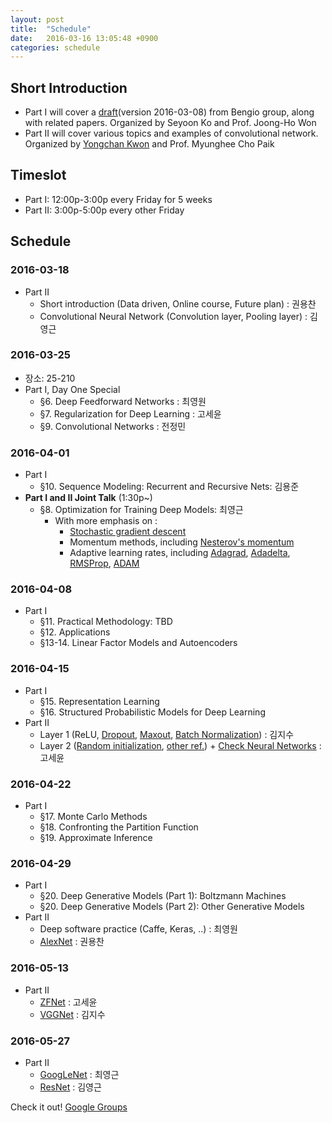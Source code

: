 ```yaml
---
layout: post
title:  "Schedule"
date:   2016-03-16 13:05:48 +0900
categories: schedule
---
```

## Short Introduction

* Part I will cover a [draft](http://www.deeplearningbook.org/)(version 2016-03-08) from Bengio group, along with related papers.  Organized by Seyoon Ko and Prof. Joong-Ho Won
* Part II will cover various topics and examples of convolutional network. Organized by [Yongchan Kwon](https://ykwon0407.github.io) and Prof. Myunghee Cho Paik

## Timeslot

* Part I: 12:00p-3:00p every Friday for 5 weeks
* Part II: 3:00p-5:00p every other Friday


## Schedule

### 2016-03-18

* Part II
    - Short introduction (Data driven, Online course, Future plan) : 권용찬
    - Convolutional Neural Network (Convolution layer, Pooling layer) : 김영근

### 2016-03-25
* 장소: 25-210
* Part I, Day One Special
    * §6. Deep Feedforward Networks : 최영원
    * §7. Regularization for Deep Learning : 고세윤
    * §9. Convolutional Networks : 전정민

### 2016-04-01

* Part I 
    * §10. Sequence Modeling: Recurrent and Recursive Nets: 김용준
* __Part I and II Joint Talk__ (1:30p~)
    * §8. Optimization for Training Deep Models: 최영근
        * With more emphasis on :
            * [Stochastic gradient descent](https://github.com/cs231n/cs231n.github.io/blob/master/neural-networks-3.md#sgd)
            * Momentum methods, including [Nesterov's momentum](http://arxiv.org/pdf/1212.0901v2.pdf)
            * Adaptive learning rates, including [Adagrad](http://jmlr.org/papers/v12/duchi11a.html), [Adadelta](http://arxiv.org/abs/1212.5701), [RMSProp](http://www.cs.toronto.edu/~tijmen/csc321/slides/lecture_slides_lec6.pdf), [ADAM](http://arxiv.org/abs/1412.6980) 

### 2016-04-08 

* Part I
    * §11. Practical Methodology: TBD
    * §12. Applications
    * §13-14. Linear Factor Models and Autoencoders

### 2016-04-15

* Part I
    * §15. Representation Learning
    * §16. Structured Probabilistic Models for Deep Learning
* Part II
    - Layer 1 (ReLU, [Dropout](https://www.cs.toronto.edu/~hinton/absps/JMLRdropout.pdf), [Maxout](http://jmlr.csail.mit.edu/proceedings/papers/v28/goodfellow13.pdf), [Batch Normalization](http://arxiv.org/abs/1502.03167)) : 김지수
    - Layer 2 ([Random initialization](http://jmlr.org/proceedings/papers/v9/glorot10a/glorot10a.pdf), [other ref.](http://arxiv.org/abs/1502.01852)) + [Check Neural Networks](https://github.com/cs231n/cs231n.github.io/blob/master/neural-networks-3.md#baby) : 고세윤

### 2016-04-22
* Part I
    * §17. Monte Carlo Methods
    * §18. Confronting the Partition Function
    * §19. Approximate Inference

### 2016-04-29
* Part I
    * §20. Deep Generative Models (Part 1): Boltzmann Machines
    * §20. Deep Generative Models (Part 2): Other Generative Models
* Part II
    - Deep software practice (Caffe, Keras, ..) : 최영원
    - [AlexNet](http://papers.nips.cc/paper/4824-imagenet-classification-with-deep-convolutional-neural-networks.pdf) : 권용찬
 
### 2016-05-13
* Part II
    - [ZFNet](http://arxiv.org/abs/1311.2901) : 고세윤
    - [VGGNet](http://www.robots.ox.ac.uk/~vgg/research/very_deep/) : 김지수
 
### 2016-05-27

* Part II
    - [GoogLeNet](http://arxiv.org/abs/1409.4842) : 최영근
    - [ResNet](http://arxiv.org/abs/1512.03385) : 김영근

Check it out! [Google Groups](https://groups.google.com/forum/#!forum/deep-reading-club)


